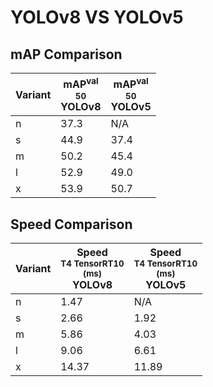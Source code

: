 ---
---
# YOLOv8 VS YOLOv5

## mAP Comparison

| **Variant** | <center><span style='width: 400px;'>**mAP<sup>val<br>50**<br>**YOLOv8**</span></center> | <center><span style='width: 400px;'>**mAP<sup>val<br>50**<br>**YOLOv5**</span></center> |
|----|----------------------------------|------------------------------------|
| n | 37.3 | N/A |
| s | 44.9 | 37.4 |
| m | 50.2 | 45.4 |
| l | 52.9 | 49.0 |
| x | 53.9 | 50.7 |

## Speed Comparison

| **Variant** | <center><span style='width: 200px;'>**Speed**<br><sup>T4 TensorRT10<br>(ms)</sup><br>**YOLOv8**</span></center> | <center><span style='width: 200px;'>**Speed**<br><sup>T4 TensorRT10<br>(ms)</sup><br>**YOLOv5**</span></center> |
|---------|-----------------------|-----------------------|
| n | 1.47 | N/A |
| s | 2.66 | 1.92 |
| m | 5.86 | 4.03 |
| l | 9.06 | 6.61 |
| x | 14.37 | 11.89 |

